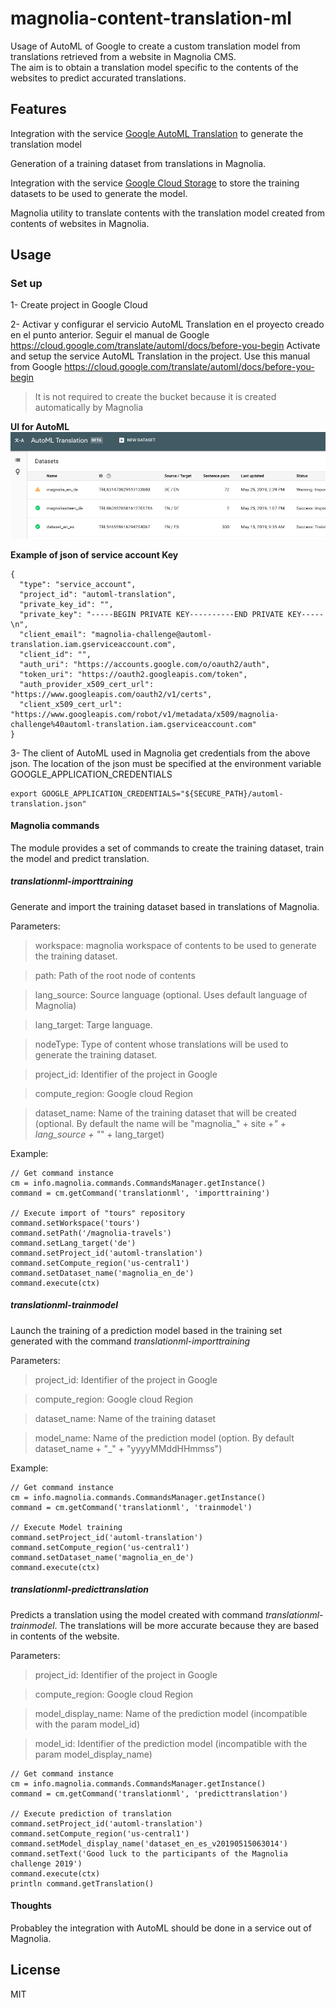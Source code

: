 # magnolia-content-translation-ml

Usage of AutoML of Google to create a custom translation model from translations retrieved from a website in Magnolia CMS.  
The aim is to obtain a translation model specific to the contents of the websites to predict accurated translations.  

## Features
Integration with the service [Google AutoML Translation](https://cloud.google.com/translate/automl/docs/ "AutoML") to generate the translation model

Generation of a training dataset from translations in Magnolia.

Integration with the service [Google Cloud Storage](https://cloud.google.com/storage/ "Google Cloud Storage") to store the training datasets to be used to generate the model.
 
Magnolia utility to translate contents with the translation model created from contents of websites in Magnolia.


## Usage

### Set up
1- Create project in Google Cloud

2- Activar y configurar el servicio AutoML Translation en el proyecto creado en el punto anterior. Seguir el manual de Google https://cloud.google.com/translate/automl/docs/before-you-begin
Activate and setup the service AutoML Translation in the project. Use this manual from Google https://cloud.google.com/translate/automl/docs/before-you-begin  
>It is not required to create the bucket because it is created automatically by Magnolia

**UI for AutoML**
![Consola AutoML](_dev/consola-automl.png)

**Example of json of service account Key**
~~~~
{
  "type": "service_account",
  "project_id": "automl-translation",
  "private_key_id": "",
  "private_key": "-----BEGIN PRIVATE KEY----------END PRIVATE KEY-----\n",
  "client_email": "magnolia-challenge@automl-translation.iam.gserviceaccount.com",
  "client_id": "",
  "auth_uri": "https://accounts.google.com/o/oauth2/auth",
  "token_uri": "https://oauth2.googleapis.com/token",
  "auth_provider_x509_cert_url": "https://www.googleapis.com/oauth2/v1/certs",
  "client_x509_cert_url": "https://www.googleapis.com/robot/v1/metadata/x509/magnolia-challenge%40automl-translation.iam.gserviceaccount.com"
}
~~~~

3- The client of AutoML used in Magnolia get credentials from the above json. The location of the json must be specified at the environment variable GOOGLE_APPLICATION_CREDENTIALS
~~~~
export GOOGLE_APPLICATION_CREDENTIALS="${SECURE_PATH}/automl-translation.json"
~~~~

#### Magnolia commands
The module provides a set of commands to create the training dataset, train the model and predict translation.

##### translationml-importtraining  
Generate and import the training dataset based in translations of Magnolia.  
  
Parameters:
>workspace: magnolia workspace of contents to be used to generate the training dataset.  

>path: Path of the root node of contents  

>lang_source: Source language (optional. Uses default language of Magnolia)  

>lang_target: Targe language.

>nodeType: Type of content whose translations will be used to generate the training dataset.  

>project_id: Identifier of the project in Google  

>compute_region: Google cloud Region  

>dataset_name: Name of the training dataset that will be created (optional. By default the name will be "magnolia_" + site +_" + lang_source + "_" + lang_target)

Example:  
~~~~
// Get command instance
cm = info.magnolia.commands.CommandsManager.getInstance()
command = cm.getCommand('translationml', 'importtraining')

// Execute import of "tours" repository
command.setWorkspace('tours')
command.setPath('/magnolia-travels')
command.setLang_target('de')
command.setProject_id('automl-translation')
command.setCompute_region('us-central1')
command.setDataset_name('magnolia_en_de')
command.execute(ctx)
~~~~

##### translationml-trainmodel  
Launch the training of a prediction model based in the training set generated with the command *translationml-importtraining* 
  
Parameters:  
>project_id: Identifier of the project in Google  

>compute_region: Google cloud Region  

>dataset_name: Name of the training dataset

>model_name: Name of the prediction model (option. By default dataset_name + "_" + "yyyyMMddHHmmss")

Example:  
~~~~
// Get command instance
cm = info.magnolia.commands.CommandsManager.getInstance()
command = cm.getCommand('translationml', 'trainmodel')

// Execute Model training
command.setProject_id('automl-translation')
command.setCompute_region('us-central1')
command.setDataset_name('magnolia_en_de')
command.execute(ctx)
~~~~  

##### translationml-predicttranslation
Predicts a translation using the model created with command *translationml-trainmodel*. The translations will be more accurate because they are based in contents of the website.
  
Parameters:  
>project_id: Identifier of the project in Google  

>compute_region: Google cloud Region  

>model_display_name: Name of the prediction model (incompatible with the param model_id)

>model_id: Identifier of the prediction model (incompatible with the param model_display_name)

~~~~
// Get command instance
cm = info.magnolia.commands.CommandsManager.getInstance()
command = cm.getCommand('translationml', 'predicttranslation')

// Execute prediction of translation
command.setProject_id('automl-translation')
command.setCompute_region('us-central1')
command.setModel_display_name('dataset_en_es_v20190515063014')
command.setText('Good luck to the participants of the Magnolia challenge 2019')
command.execute(ctx)
println command.getTranslation()
~~~~
 
#### Thoughts
Probabley the integration with AutoML should be done in a service out of Magnolia.    

## License

MIT

